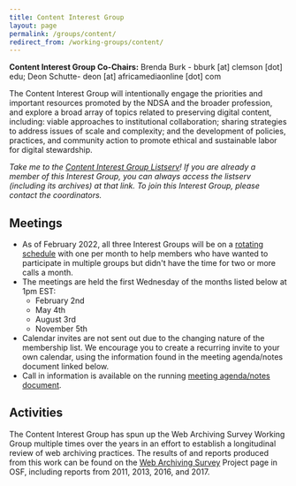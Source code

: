```yaml
---
title: Content Interest Group
layout: page
permalink: /groups/content/
redirect_from: /working-groups/content/
---
```

**Content Interest Group Co-Chairs:** Brenda Burk - bburk [at] clemson [dot] edu; Deon Schutte- deon [at] africamediaonline [dot] com


The Content Interest Group will intentionally engage the priorities and important resources promoted by the NDSA and the broader profession, and explore a broad array of topics related to preserving digital content, including: viable approaches to institutional collaboration; sharing strategies to address issues of scale and complexity; and the development of policies, practices, and community action to promote ethical and sustainable labor for digital stewardship.

*Take me to the [Content Interest Group Listserv](http://lists.clir.org/cgi-bin/wa?A0=NDSA-CONTENT)! If you are already a member of this Interest Group, you can always access the listserv (including its archives) at that link. To join this Interest Group, please contact the coordinators.*

## Meetings
  * As of February 2022, all three Interest Groups will be on a [rotating schedule](https://ndsa.org//2022/02/10/scheduling-changes-for-ndsa-interest-groups.html) with one per month to help members who have wanted to participate in multiple groups but didn't have the time for two or more calls a month.  
  * The meetings are held the first Wednesday of the months listed below at 1pm EST:
    * February 2nd
    * May 4th
    * August 3rd
    * November 5th
  * Calendar invites are not sent out due to the changing nature of the membership list.  We encourage you to create a recurring invite to your own calendar, using the information found in the meeting agenda/notes document linked below.
  * Call in information is available on the running [meeting agenda/notes document](https://docs.google.com/document/d/120yQwnmLQYEYRTmNVU9qkkxBM1SS_21G84P5i89Ycp0/edit#). 


## Activities
The Content Interest Group has spun up the Web Archiving Survey Working Group multiple times over the years in an effort to establish a longitudinal review of web archiving practices.  The results of and reports produced from this work can be found on the [Web Archiving Survey](https://osf.io/4ytb2/) Project page in OSF, including reports from 2011, 2013, 2016, and 2017.

 
  
  <!--* Agendas and notes for/from meetings held in 2020 are available at <!-- [https://bit.ly/30XnNWs](https://bit.ly/30XnNWs). <!--Our scheduled topics for 2020 are noted below.-->
  <!--* Meetings are generally recorded and posted to our YouTube Playlist at [https://bit.ly/2QRIMmO](https://bit.ly/2QRIMmO).-->


  

<!--
**See below for information on the Web Archiving Survey working group.**

The Content Interest Group is focusing on investigating guidelines for the selection of significant content, discovery of at-risk digital content or collections, and engaging all stakeholders in the process of acquiring the content, preserve it, and provide access to it. The Content Interest Group's current scope of work involves "content teams" grouped in the following topical areas:

- Government
- Geospatial
- News, Media, and Journalism
- Science, Mathematics, Technology and Medicine
- Social Sciences Cultural Heritage Arts & Humanities

The Content Teams are assessing and selecting categories of content in their topical areas that are important for preserving. The groups are developing case studies and/or models to share broadly with all stakeholders, from content producers to cultural heritage organizations. The goal of the case studies is to engage all members of the community in the preservation of content and to encourage the cultivation of relationships that could enable preservation.

Case Studies will:

- Establish the value of the content and provide the rationale for selecting it for preservation. What value does the content have? Is anyone collecting it? What factors affect its risk of disappearance?
- Document recognized opportunities for preserving this content. Are there workflows in the creation or distribution of content that present opportunities for preservation?
- Describe target audiences/stakeholders. Who would find value in this content and how might they be engaged in the process of preservation?
- Outline a plan for educating stakeholders. How might NDSA or another organization raise the awareness of stakeholders including content creators, publishers, educators, libraries, researchers, or donors?
- Describe potential obstacles or risk factors. What barriers for users/creators/preservationists might be faced and what options are there for overcoming them?
- Develop actionable next steps. What can we do next, as a community or as individual institutions to ensure that important content is preserved?

Completed [Case Studies](/activities/case-studies/):

- [Science Forums Case Study](/documents/ScienceForums_CaseStudy_public_v2.pdf) (PDF, 125KB)
- [Science Blogs Case Study](/documents/ScienceBlogs_CaseStudy_public_v2.pdf) (PDF, 130KB)
- [Community and Hyperlocal News](/documents/NDSA_CaseStudy_CommunityNews.pdf) (PDF, 124KB)
- [Citizen Journalism](/documents/NDSA_CaseStudy_CitizenJournalism.pdf) (PDF, 119KB)
- [Newspaper E-Prints](/documents/NDSA_CaseStudy_NewspaperEPrints.pdf) (PDF, 119KB)

Additionally, Content Interest Group Members have been engaged in:

- A blog preservation plugin to easily enable content creators to opt-in to preservation.
- Bi-annual surveying of organizations in the United States who are actively involved in or planning to archive content from the web.  

### Web Archiving Survey
During Winter 2016, the Web Archiving Survey Working Group invited U.S. organizations engaged in web archiving or in the process of planning a web archive to take the NDSA Web Archiving Survey. The [report](/documents/WebArchivingintheUnitedStates_A2016Survey.pdf) (PDF, 761 KB) was published in Spring 2017. A list of the survey questions is available [here](/documents/2016NDSAWebArchivingSurvey_SurveyMonkey.pdf) (PDF, 136 KB).

A report of the 2013 survey results is available [here](/documents/NDSA_USWebArchivingSurvey_2013.pdf) (PDF, 1010 KB) along with the [2013 survey questions](/documents/ndsa_web_archiving_survey_2013.pdf) (PDF, 196 KB).

A report of the 2011 survey results is available  [here](/documents/ndsa_web_archiving_survey_report_2012.pdf) (PDF, 442 KB) along with the [2011 survey questions](/documents/USWebArchivingSurvey.pdf) (PDF, 272 KB).

### Recently Published Report: "Geospatial Data Stewardship: Key Online Resources"
 A [report](/documents/NDSA_AppraisalSelection_report_final102413.pdf) (PDF, 550 KB) of the Geospatial Content Team that lists online resources highlighting key concepts and practices supporting the preservation and stewardship of digital geospatial data and information. The resources offer a starting point to methods, tools and approaches across the information lifecycle to assist in understanding current best practices in the stewardship of geospatial data. These resources will be regularly updated online at the "[Geospatial Data Stewardship: Key Online Resources](/working-groups/content/geospatial-data-stewardship/)" web page.

### Recently Published Report: "Issues in the Appraisal and Selection of Geospatial Data"

A [report](/documents/NDSA_AppraisalSelection_report_final102413.pdf) (PDF, 554 KB) of the Geospatial Content Team considering both appraisal and selection activities as they effect decisions defining geospatial content of enduring value to the nation.-->
